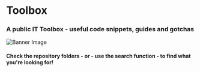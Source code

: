 # Toolbox
### A public IT Toolbox - useful code snippets, guides and gotchas
![Banner Image](http://aspectit.dk/wp-content/uploads/2025/08/Toolbox_banner_128x512.png)


#### Check the repository folders - or - use the search function - to find what you're looking for!

